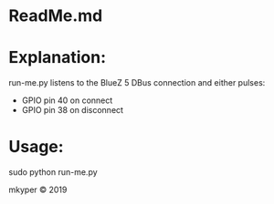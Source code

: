 # ReadMe.md

# Explanation:

run-me.py listens to the BlueZ 5 DBus connection and either pulses:
- GPIO pin 40 on connect
- GPIO pin 38 on disconnect

# Usage:
sudo python run-me.py

mkyper © 2019

